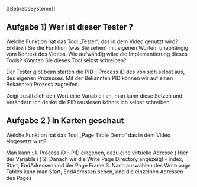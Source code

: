 [[BetriebsSysteme]]

## Aufgabe 1) Wer ist dieser Tester ? 
Welche Funktion hat das Tool „Tester“, das in dem Video genutzt wird? Erklären Sie die Funktion (was Sie sehen) mit eigenen Worten, unabhängig vom Kontext des Videos. Wie aufwändig wäre die Implementierung dieses Tools? Könnten Sie dieses Tool selbst schreiben?

Der Tester gibt beim starten die PID - Process iD des von sich selbst aus, des eigenen Prozesses. Mit der Bekannten PID können wir auf einen Bekannten Prozess zugreifen. 

Zeigt zusätzlich den Wert eine Variable i an, man kann diese Setzen und Verändern 
Ich denke die PID rauslesen könnte ich selbst schreiben. 


## Aufgabe 2 ) In Karten geschaut 
Welche Funktion hat das Tool „Page Table Demo“ das in dem Video eingesetzt wird?

Man kann : 
	1.  Process iD - PID eingeben, dazu eine virtuelle Adresse ( Hier der Variable i )
	2. Danach wir die Write Page Directory angezeigt  - index, Start, EndAdressen und der Page Frame 
	3. Nach auswählen des Write page Tables kann man Start, EndAdressen sehen, und die einzelnen Adressen des Pages 
	


